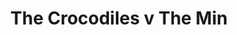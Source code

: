 ---
year: "1990"
serialNumber: "0117" 
game: "The Crocodiles"
title: "The Crocodiles v The Min"
gameLocation: ""
gameDate: "/1990"
shortReport: ""
result: ""

resultType: ""
type: "game"
---